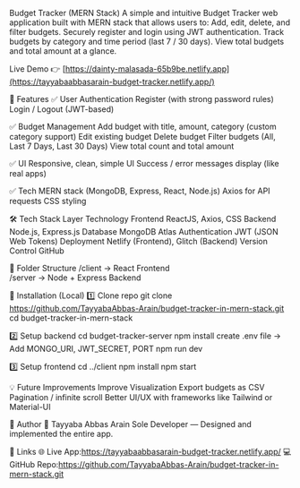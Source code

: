 Budget Tracker (MERN Stack)
A simple and intuitive Budget Tracker web application built with MERN stack that allows users to:
Add, edit, delete, and filter budgets.
Securely register and login using JWT authentication.
Track budgets by category and time period (last 7 / 30 days).
View total budgets and total amount at a glance.

Live Demo 👉 [https://dainty-malasada-65b9be.netlify.app](https://tayyabaabbasarain-budget-tracker.netlify.app/)

🚀 Features
✅ User Authentication
Register (with strong password rules)
Login / Logout (JWT-based)

✅ Budget Management
Add budget with title, amount, category (custom category support)
Edit existing budget
Delete budget
Filter budgets (All, Last 7 Days, Last 30 Days)
View total count and total amount

✅ UI
Responsive, clean, simple UI
Success / error messages display (like real apps)

✅ Tech
MERN stack (MongoDB, Express, React, Node.js)
Axios for API requests
CSS styling


🛠 Tech Stack
Layer	            Technology
Frontend	        ReactJS, Axios, CSS
Backend	            Node.js, Express.js
Database	        MongoDB Atlas
Authentication	    JWT (JSON Web Tokens)
Deployment	        Netlify (Frontend), Glitch (Backend)
Version Control	    GitHub

📂 Folder Structure
/client → React Frontend  
/server → Node + Express Backend  

📝 Installation (Local)
1️⃣ Clone repo
git clone https://github.com/TayyabaAbbas-Arain/budget-tracker-in-mern-stack.git
cd budget-tracker-in-mern-stack

2️⃣ Setup backend
cd budget-tracker-server
npm install
create .env file → Add MONGO_URI, JWT_SECRET, PORT
npm run dev

3️⃣ Setup frontend
cd ../client
npm install
npm start

💡 Future Improvements
Improve Visualization
Export budgets as CSV
Pagination / infinite scroll
Better UI/UX with frameworks like Tailwind or Material-UI

📌 Author
👤 Tayyaba Abbas Arain
Sole Developer — Designed and implemented the entire app.

📎 Links
🌐 Live App:https://tayyabaabbasarain-budget-tracker.netlify.app/
💻 GitHub Repo:https://github.com/TayyabaAbbas-Arain/budget-tracker-in-mern-stack.git
